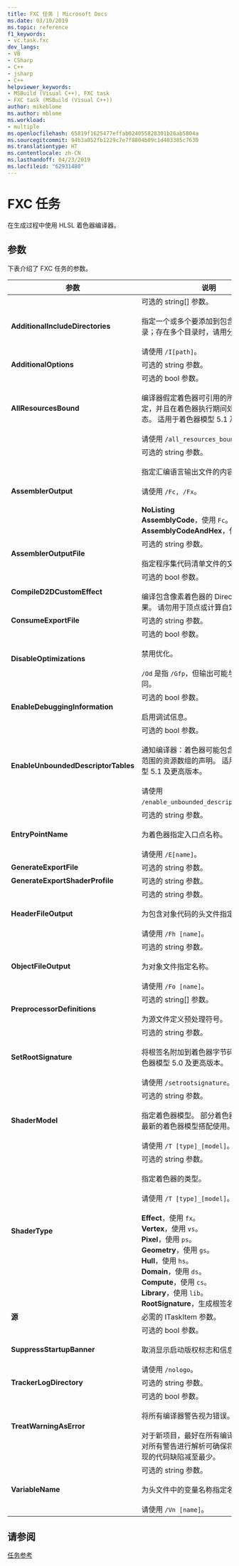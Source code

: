 ```yaml
---
title: FXC 任务 | Microsoft Docs
ms.date: 03/10/2019
ms.topic: reference
f1_keywords:
- vc.task.fxc
dev_langs:
- VB
- CSharp
- C++
- jsharp
- C++
helpviewer_keywords:
- MSBuild (Visual C++), FXC task
- FXC task (MSBuild (Visual C++))
author: mikeblome
ms.author: mblome
ms.workload:
- multiple
ms.openlocfilehash: 65819f1625477effab024055828301b26ab5804a
ms.sourcegitcommit: 94b3a052fb1229c7e7f8804b09c1d403385c7630
ms.translationtype: HT
ms.contentlocale: zh-CN
ms.lasthandoff: 04/23/2019
ms.locfileid: "62931480"
---
```

# <a name="fxc-task"></a>FXC 任务

在生成过程中使用 HLSL 着色器编译器。

## <a name="parameters"></a>参数

下表介绍了 FXC 任务的参数。

|参数|说明|
|---------------|-----------------|
|**AdditionalIncludeDirectories**|可选的 string[] 参数。<br/><br/>指定一个或多个要添加到包含路径中的目录；存在多个目录时，请用分号分隔。<br/><br/>请使用 `/I[path]`。|
|**AdditionalOptions**|可选的 string 参数。|
|**AllResourcesBound**|可选的 bool 参数。<br/><br/>编译器假定着色器可引用的所有资源已绑定，并且在着色器执行期间处于良好状态。 适用于着色器模型 5.1 及更高版本。<br/><br/>请使用 `/all_resources_bound`。|
|**AssemblerOutput**|可选的 string 参数。<br/><br/>指定汇编语言输出文件的内容。<br/><br/>请使用 `/Fc, /Fx`。<br/><br/>**NoListing**<br/>**AssemblyCode**，使用 `Fc`。<br/>**AssemblyCodeAndHex**，使用 `Fx`。|
|**AssemblerOutputFile**|可选的 string 参数。<br/><br/>指定程序集代码清单文件的文件名。|
|**CompileD2DCustomEffect**|可选的 bool 参数。<br/><br/>编译包含像素着色器的 Direct2D 自定义效果。 请勿用于顶点或计算自定义效果。|
|**ConsumeExportFile**|可选的 string 参数。|
|**DisableOptimizations**|可选的 bool 参数。<br/><br/>禁用优化。<br/><br/>`/Od` 是指 `/Gfp`，但输出可能与 `/Od /Gfp` 不同。|
|**EnableDebuggingInformation**|可选的 bool 参数。<br/><br/>启用调试信息。|
|**EnableUnboundedDescriptorTables**|可选的 bool 参数。<br/><br/>通知编译器：着色器可能包含具有未绑定范围的资源数组的声明。 适用于着色器模型 5.1 及更高版本。<br/><br/>请使用 `/enable_unbounded_descriptor_tables`。|
|**EntryPointName**|可选的 string 参数。<br/><br/>为着色器指定入口点名称。<br/><br/>请使用 `/E[name]`。|
|**GenerateExportFile**|可选的 string 参数。|
|**GenerateExportShaderProfile**|可选的 string 参数。|
|**HeaderFileOutput**|可选的 string 参数。<br/><br/>为包含对象代码的头文件指定名称。<br/><br/>请使用 `/Fh [name]`。|
|**ObjectFileOutput**|可选的 string 参数。<br/><br/>为对象文件指定名称。<br/><br/>请使用 `/Fo [name]`。|
|**PreprocessorDefinitions**|可选的 string[] 参数。<br/><br/>为源文件定义预处理符号。|
|**SetRootSignature**|可选的 string 参数。<br/><br/>将根签名附加到着色器字节码。 适用于着色器模型 5.0 及更高版本。<br/><br/>请使用 `/setrootsignature`。|
|**ShaderModel**|可选的 string 参数。<br/><br/>指定着色器模型。 部分着色器类型只能与最新的着色器模型搭配使用。<br/><br/>请使用 `/T [type]_[model]`。|
|**ShaderType**|可选的 string 参数。<br/><br/>指定着色器的类型。<br/><br/>请使用 `/T [type]_[model]`。<br/><br/>**Effect**，使用 `fx`。<br/>**Vertex**，使用 `vs`。<br/>**Pixel**，使用 `ps`。<br/>**Geometry**，使用 `gs`。<br/>**Hull**，使用 `hs`。<br/>**Domain**，使用 `ds`。<br/>**Compute**，使用 `cs`。<br/>**Library**，使用 `lib`。<br/>**RootSignature**，生成根签名对象。|
|**源**|必需的 ITaskItem 参数。|
|**SuppressStartupBanner**|可选的 bool 参数。<br/><br/>取消显示启动版权标志和信息消息。<br/><br/>请使用 `/nologo`。|
|**TrackerLogDirectory**|可选的 string 参数。|
|**TreatWarningAsError**|可选的 bool 参数。<br/><br/>将所有编译器警告视为错误。<br/><br/>对于新项目，最好在所有编译中使用 `/WX`；对所有警告进行解析可确保将可能难以发现的代码缺陷减至最少。|
|**VariableName**|可选的 string 参数。<br/><br/>为头文件中的变量名称指定名称。<br/><br/>请使用 `/Vn [name]`。|

## <a name="see-also"></a>请参阅

[任务参考](../msbuild/msbuild-task-reference.md)